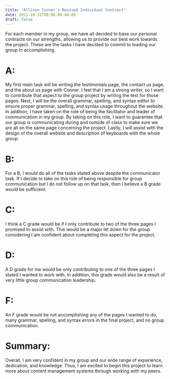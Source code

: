 ```yaml
---
title: "Allison Turner's Revised Individual Contract"
date: 2021-10-31T00:00:00-04:00
draft: false
---
```


For each member in my group, we have all decided to base our personal contracts on our strengths, allowing us to provide our best work towards the project. These are the tasks I have decided to commit to leading our group in accomplishing. 
# A:
My first main task will be writing the testimonials page, the contact us page, and the about us page with Conner. I feel that I am a strong writer, so I want to contribute that aspect to the group project by writing the text for those pages. Next, I will be the overall grammar, spelling, and syntax editor to ensure proper grammar, spelling, and syntax usage throughout the website. In addition, I have taken on the role of being the facilitator and leader of communication in my group. By taking on this role, I want to guarantee that our group is communicating during and outside of class to make sure we are all on the same page concerning the project. Lastly, I will assist with the design of the overall website and description of keyboards with the whole group. 
# B:
For a B, I would do all of the tasks stated above despite the communicator task. If I decide to take on this role of being responsible for group communication but I do not follow up on that task, then I believe a B grade would be sufficient.
# C:
I think a C grade would be if I only contribute to two of the three pages I promised to assist with. This would be a major let down for the group considering I am confident about completing this aspect for the project.
# D:
A D grade for me would be only contributing to one of the three pages I stated I wanted to work with. In addition, this grade would also be a result of very little group communication leadership.
# F:
An F grade would be not accomplishing any of the pages I wanted to do, many grammar, spelling, and syntax errors in the final project, and no group communication. 

# Summary:
Overall, I am very confident in my group and our wide range of experience, dedication, and knowledge. Thus, I am excited to begin this project to learn more about content management systems through working with my peers. 
